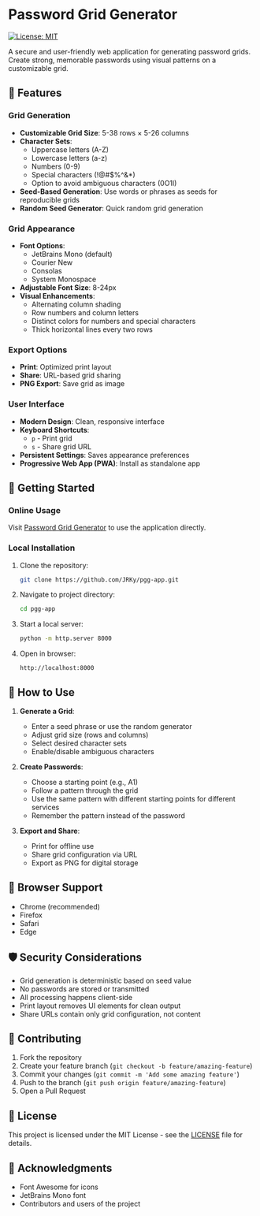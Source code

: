 # Password Grid Generator

[![License: MIT](https://img.shields.io/badge/License-MIT-blue.svg)](https://opensource.org/licenses/MIT)

A secure and user-friendly web application for generating password grids. Create strong, memorable passwords using visual patterns on a customizable grid.

## 🌟 Features

### Grid Generation
- **Customizable Grid Size**: 5-38 rows × 5-26 columns
- **Character Sets**:
  - Uppercase letters (A-Z)
  - Lowercase letters (a-z)
  - Numbers (0-9)
  - Special characters (!@#$%^&*)
  - Option to avoid ambiguous characters (0O1l)
- **Seed-Based Generation**: Use words or phrases as seeds for reproducible grids
- **Random Seed Generator**: Quick random grid generation

### Grid Appearance
- **Font Options**:
  - JetBrains Mono (default)
  - Courier New
  - Consolas
  - System Monospace
- **Adjustable Font Size**: 8-24px
- **Visual Enhancements**:
  - Alternating column shading
  - Row numbers and column letters
  - Distinct colors for numbers and special characters
  - Thick horizontal lines every two rows

### Export Options
- **Print**: Optimized print layout
- **Share**: URL-based grid sharing
- **PNG Export**: Save grid as image

### User Interface
- **Modern Design**: Clean, responsive interface
- **Keyboard Shortcuts**:
  - `p` - Print grid
  - `s` - Share grid URL
- **Persistent Settings**: Saves appearance preferences
- **Progressive Web App (PWA)**: Install as standalone app

## 🚀 Getting Started

### Online Usage
Visit [Password Grid Generator](https://jrky.github.io/pgg-app/) to use the application directly.

### Local Installation
1. Clone the repository:
   ```bash
   git clone https://github.com/JRKy/pgg-app.git
   ```

2. Navigate to project directory:
   ```bash
   cd pgg-app
   ```

3. Start a local server:
   ```bash
   python -m http.server 8000
   ```

4. Open in browser:
   ```
   http://localhost:8000
   ```

## 📝 How to Use

1. **Generate a Grid**:
   - Enter a seed phrase or use the random generator
   - Adjust grid size (rows and columns)
   - Select desired character sets
   - Enable/disable ambiguous characters

2. **Create Passwords**:
   - Choose a starting point (e.g., A1)
   - Follow a pattern through the grid
   - Use the same pattern with different starting points for different services
   - Remember the pattern instead of the password

3. **Export and Share**:
   - Print for offline use
   - Share grid configuration via URL
   - Export as PNG for digital storage

## 🔧 Browser Support

- Chrome (recommended)
- Firefox
- Safari
- Edge

## 🛡️ Security Considerations

- Grid generation is deterministic based on seed value
- No passwords are stored or transmitted
- All processing happens client-side
- Print layout removes UI elements for clean output
- Share URLs contain only grid configuration, not content

## 🤝 Contributing

1. Fork the repository
2. Create your feature branch (`git checkout -b feature/amazing-feature`)
3. Commit your changes (`git commit -m 'Add some amazing feature'`)
4. Push to the branch (`git push origin feature/amazing-feature`)
5. Open a Pull Request

## 📄 License

This project is licensed under the MIT License - see the [LICENSE](LICENSE) file for details.

## 🙏 Acknowledgments

- Font Awesome for icons
- JetBrains Mono font
- Contributors and users of the project
